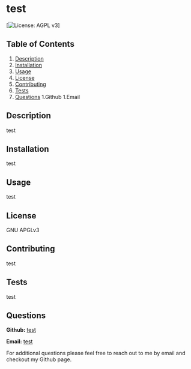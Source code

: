 # test
  [![License: AGPL v3](https://img.shields.io/badge/License-AGPL%20v3-blue.svg)]

  ## Table of Contents
  1. [Description](#description)
  1. [Installation](#installation)
  1. [Usage](#usage)
  1. [License](#license)
  1. [Contributing](#contributing)
  1. [Tests](#tests)
  1. [Questions](#questions)
      1.Github
      1.Email

  ## Description
  test

  ## Installation
  test

  ## Usage
  test

  ## License
  GNU APGLv3

  ## Contributing
  test

  ## Tests
  test

  ## Questions

  **Github:** [test](http://github.com/test)

  **Email:** [test](test)

  For additional questions please feel free to reach out to me by email and checkout my Github page.



